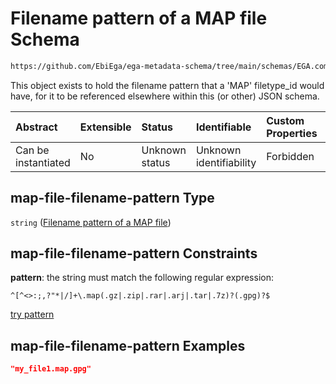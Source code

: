 # Filename pattern of a MAP file Schema

```txt
https://github.com/EbiEga/ega-metadata-schema/tree/main/schemas/EGA.common-definitions.json#/definitions/map-file-filename-pattern
```

This object exists to hold the filename pattern that a 'MAP' filetype_id would have, for it to be referenced elsewhere within this (or other) JSON schema.

| Abstract            | Extensible | Status         | Identifiable            | Custom Properties | Additional Properties | Access Restrictions | Defined In                                                                                |
| :------------------ | :--------- | :------------- | :---------------------- | :---------------- | :-------------------- | :------------------ | :---------------------------------------------------------------------------------------- |
| Can be instantiated | No         | Unknown status | Unknown identifiability | Forbidden         | Allowed               | none                | [EGA.common-definitions.json*](../out/EGA.common-definitions.json "open original schema") |

## map-file-filename-pattern Type

`string` ([Filename pattern of a MAP file](ega-2-definitions-filename-pattern-of-a-map-file.md))

## map-file-filename-pattern Constraints

**pattern**: the string must match the following regular expression: 

```regexp
^[^<>:;,?"*|/]+\.map(.gz|.zip|.rar|.arj|.tar|.7z)?(.gpg)?$
```

[try pattern](https://regexr.com/?expression=%5E%5B%5E%3C%3E%3A%3B%2C%3F%22\*%7C%2F%5D%2B%5C.map\(.gz%7C.zip%7C.rar%7C.arj%7C.tar%7C.7z\)%3F\(.gpg\)%3F%24 "try regular expression with regexr.com")

## map-file-filename-pattern Examples

```json
"my_file1.map.gpg"
```
